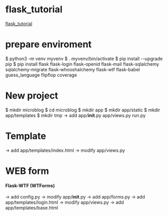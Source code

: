 # flask_tutorial
[flask_tutorial](http://www.pythondoc.com/flask-mega-tutorial/helloworld.html)

# prepare enviroment
$ python3 -m venv myvenv 
$ . myvenv/bin/activate
$ pip install --upgrade pip
$ pip install flask flask-login flask-openid flask-mail flask-sqlalchemy sqlalchemy-migrate flask-whooshalchemy flask-wtf flask-babel guess_language flipflop coverage

# New project 
$ mkdir microblog
$ cd microblog
$ mkdir app
$ mkdir app/static
$ mkdir app/templates
$ mkdir tmp
  -> add 
	app/__init__.py
	app/views.py
	run.py

# Template
  -> add app/templates/index.html
  -> modify app/views.py

# WEB form
#### Flask-WTF (WTForms)
  -> add config.py
  -> modify app/__init__.py
  -> add app/forms.py
  -> add app/templates/login.html
  -> modify app/views.py
  -> add app/templates/base.html
 




